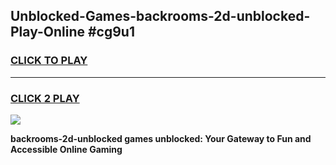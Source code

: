 
## Unblocked-Games-backrooms-2d-unblocked-Play-Online #cg9u1
<h3>
<a href="https://news.freeplayer.one?title=backrooms-2d-unblocked&ref=3">CLICK TO PLAY</a></h3>
<hr>

<h3>
<a href="https://news.freeplayer.one?title=backrooms-2d-unblocked&ref=3">CLICK 2 PLAY</a>
  
</h3>

<a href="https://news.freeplayer.one?title=backrooms-2d-unblocked&ref=3"><img src="https://clearcache.store/games.png"></a>


**backrooms-2d-unblocked games unblocked: Your Gateway to Fun and Accessible Online Gaming**
